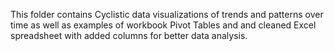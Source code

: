 This folder contains Cyclistic data visualizations of trends and patterns over time as well as examples of workbook Pivot Tables and and cleaned Excel spreadsheet with added columns for better data analysis. 
